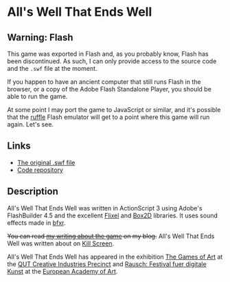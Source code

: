 # All's Well That Ends Well

## Warning: Flash

This game was exported in Flash and, as you probably know, Flash has been discontinued. As such, I can only provide access to the source code and the `.swf` file at the moment.

If you happen to have an ancient computer that still runs Flash in the browser, or a copy of the Adobe Flash Standalone Player, you should be able to run the game.

At some point I may port the game to JavaScript or similar, and it's possible that the [ruffle](https://ruffle.rs/) Flash emulator will get to a point where this game will run again. Let's see.

## Links

* [The original .swf file](https://github.com/pippinbarr/alls-well-that-ends-well/releases/tag/swf)
* [Code repository](https://github.com/pippinbarr/alls-well-that-ends-well)

## Description
All's Well That Ends Well was written in ActionScript 3 using Adobe's FlashBuilder 4.5 and the excellent [Flixel](http://www.flixel.org/) and [Box2D](http://www.box2dflash.org/) libraries. It uses sound effects made in [bfxr](http://www.bfxr.net/).

~~You can read [my writing about the game](http://www.pippinbarr.com/tag/alls-well-that-ends-well?order=asc) on my blog.~~ All's Well That Ends Well was written about on [Kill Screen](https://killscreen.com/previously/articles/play-pippin-barrs-new-game-lose/).

All's Well That Ends Well has appeared in the exhibition [The Games of Art](http://www.ciprecinct.qut.edu.au/archive/2013/games-of-art.jsp) at the [QUT Creative Industries Precinct](http://www.ciprecinct.qut.edu.au/) and [Rausch: Festival fuer digitale Kunst](http://www.intermediales-design.de/rausch-festival-fuer-digitale-kunst/4773) at the [European Academy of Art](http://www.eka-trier.de/index.html).
